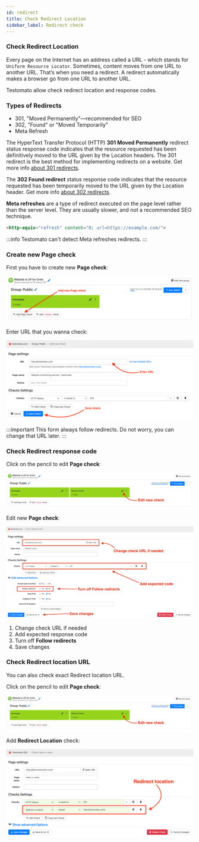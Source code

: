 ```yaml
---
id: redirect
title: Check Redirect Location
sidebar_label: Redirect check
---
```


### Check Redirect Location

Every page on the Internet has an address called a URL - which stands for `Uniform Resource Locator`.
Sometimes, content moves from one URL to another URL. That’s when you need a redirect.
A redirect automatically makes a browser go from one URL to another URL.

Testomato allow check redirect location and response codes.

### Types of Redirects

* 301, "Moved Permanently"—recommended for SEO
* 302, "Found" or "Moved Temporarily"
* Meta Refresh 

The HyperText Transfer Protocol (HTTP) **301 Moved Permanently** redirect status response code
indicates that the resource requested has been definitively moved to the URL given by the Location headers.
The 301 redirect is the best method for implementing redirects on a website. 
Get more info [about 301 redirects](https://developer.mozilla.org/en-US/docs/Web/HTTP/Status/301).

The **302 Found redirect** status response code indicates that the resource requested 
has been temporarily moved to the URL given by the Location header. 
Get more info [about 302 redirects](https://developer.mozilla.org/en-US/docs/Web/HTTP/Status/302).


**Meta refreshes** are a type of redirect executed on the page level rather
than the server level. They are usually slower, and not a recommended SEO technique.   

```html
<http-equiv="refresh" content="0; url=https://example.com/">
```

:::info
Testomato can't detect Meta refreshes redirects.
:::


### Create new Page check

First you have to create new **Page check**:

![Add new Page check](/img/checks/redirect-add-page-check.png)

Enter URL that you wanna check:

![Enter URL for check](/img/checks/redirect-enter-url.png)

:::important
This form always follow redirects. Do not worry, you can change that URL later. 
:::  

### Check Redirect response code

Click on the pencil to edit **Page check**:

![Edit new Page check](/img/checks/redirect-edit-new-check.png)

Edit new **Page check**:

![Edit new Page check](/img/checks/redirect-check-edit.png)

1. Change check URL if needed
2. Add expected response code
3. Turn off **Follow redirects** 
4. Save changes


### Check Redirect location URL

You can also check exact Redirect location URL. 

Click on the pencil to edit **Page check**:

![Edit new Page check](/img/checks/redirect-edit-new-check.png)

Add **Redirect Location** check:

![Redirect location Check](/img/checks/redirect-redirect-location.png)